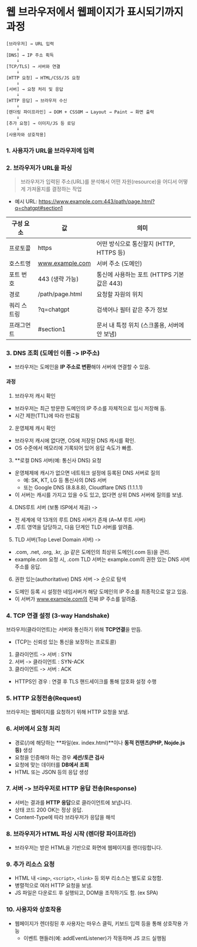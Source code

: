 # 웹 브라우저에서 웹페이지가 표시되기까지 과정

```text
[브라우저] → URL 입력
    ↓
[DNS] → IP 주소 획득
    ↓
[TCP/TLS] → 서버와 연결
    ↓
[HTTP 요청] → HTML/CSS/JS 요청
    ↓
[서버] → 요청 처리 및 응답
    ↓
[HTTP 응답] → 브라우저 수신
    ↓
[렌더링 파이프라인] → DOM + CSSOM → Layout → Paint → 화면 출력
    ↓
[추가 요청] → 이미지/JS 등 로딩
    ↓
[사용자와 상호작용]
```

### 1. 사용자가 URL을 브라우저에 입력

### 2. 브라우저가 URL을 파싱
> 브라우저가 입력된 주소(URL)를 분석해서 어떤 자원(resource)을 어디서 어떻게 가져올지를 결정하는 작업

- 예시 URL: https://www.example.com:443/path/page.html?q=chatgpt#section1

| 구성 요소      | 값                    | 의미                                          |
|----------------|-----------------------|-----------------------------------------------|
| 프로토콜       | https                 | 어떤 방식으로 통신할지 (HTTP, HTTPS 등)       |
| 호스트명       | www.example.com       | 서버 주소 (도메인)                            |
| 포트 번호      | 443 (생략 가능)       | 통신에 사용하는 포트 (HTTPS 기본값은 443)     |
| 경로           | /path/page.html       | 요청할 자원의 위치                            |
| 쿼리 스트링    | ?q=chatgpt            | 검색어나 필터 같은 추가 정보                  |
| 프래그먼트     | #section1             | 문서 내 특정 위치 (스크롤용, 서버에 안 보냄)  |

### 3. DNS 조회 (도메인 이름 -> IP주소)
- 브라우저는 도메인을 **IP 주소로 변환**해야 서버에 연결할 수 있음.
#### 과정
1. 브라우저 캐시 확인 
  - 브라우저는 최근 방문한 도메인의 IP 주소를 자체적으로 임시 저장해 둠.
  - 시간 제한(TTL)에 따라 만료됨
2. 운영체제 캐시 확인
  - 브라우저 캐시에 없다면, OS에 저장된 DNS 캐시를 확인.
  - OS 수준에서 메모리에 기록되어 있어 응답 속도가 빠름.
3. **로컬 DNS 서버(예: 통신사 DNS) 요청
  - 운영체제에 캐시가 없으면 네트워크 설정에 등록된 DNS 서버로 질의
    - 예: SK, KT, LG 등 통신사의 DNS 서버
    - 또는 Google DNS (8.8.8.8), Cloudflare DNS (1.1.1.1)
  - 이 서버는 캐시를 가지고 있을 수도 있고, 없다면 상위 DNS 서버에 질의를 보냄.
4. DNS루트 서버 (보통 ISP에서 제공) ->
  - 전 세계에 약 13개의 루트 DNS 서버가 존재 (A~M 루트 서버)
  - .루트 영역을 담당하고, 다음 단계인 TLD 서버를 알려줌.
5. TLD 서버(Top Level Domain 서버) ->
  - .com, .net, .org, .kr, .jp 같은 도메인의 최상위 도메인(.com 등)을 관리.
  - example.com 요청 시, .com TLD 서버는 example.com의 권한 있는 DNS 서버 주소를 응답.
6. 권한 있는(authoritative) DNS 서버 -> 순으로 탐색
  - 도메인 등록 시 설정한 네임서버가 해당 도메인의 IP 주소를 최종적으로 알고 있음.
  - 이 서버가 www.example.com의 진짜 IP 주소를 알려줌.

### 4. TCP 연결 설정 (3-way Handshake)
브라우저(클라이언트)는 서버와 통신하기 위해 **TCP연결**을 만듬.
  - (TCP는 신뢰성 있는 통신을 보장하는 프로토콜)

1. 클라이언트 -> 서버 : SYN
2. 서버 -> 클라이언트 : SYN-ACK
3. 클라이언트 -> 서버 : ACK

- HTTPS인 경우 : 연결 후 TLS 핸드세이크를 통해 암호화 설정 수행

### 5. HTTP 요청전송(Request)
브라우저는 웹페이지를 요청하기 위해 HTTP 요청을 보냄.

### 6. 서버에서 요청 처리
- 경로(/)에 해당하는 **파일(ex. index.html)**이나 **동적 컨텐츠(PHP, Nojde.js 등)** 생성
- 요청을 인증해야 하는 경우 **세션/토큰 검사**
- 요청에 맞는 데이터를 **DB에서 조회**
- HTML 또는 JSON 등의 응답 생성

### 7. 서버 -> 브라우저로 HTTP 응답 전송(Response)
- 서버는 결과를 **HTTP 응답**으로 클라이언트에 보냅니다.
- 상태 코드 200 OK는 정상 응답.
- Content-Type에 따라 브라우저가 응답을 해석

### 8. 브라우저가 HTML 파싱 시작 (렌더랑 파이프라인)
- 브라우저는 받은 HTML을 기반으로 화면에 웹페이지를 렌더링합니다.

### 9. 추가 리소스 요청
- HTML 내 `<img>`, `<script>`, `<link>` 등 외부 리소스는 별도로 요청함.
- 병렬적으로 여러 HTTP 요청을 보냄.
- JS 파일은 다운로드 후 실행되고, DOM을 조작하기도 함. (ex SPA)

### 10. 사용자와 상호작용
- 웹페이지가 렌더링된 후 사용자는 마우스 클릭, 키보드 입력 등을 통해 상호작용 가능
  - 이벤트 핸들러(예: addEventListener)가 작동하며 JS 코드 실행됨
